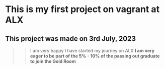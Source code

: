 # This is my first project on vagrant at ALX
## This project was made on 3rd July, 2023
>> I am very happy I have started my journey on ALX
**I am very eager to be part of the 5% - 10% of the passing out graduate to join the Gold Room**
